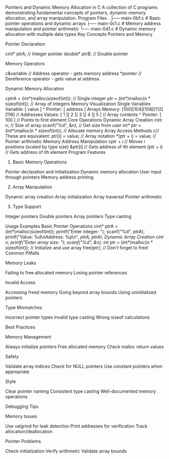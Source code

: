 Pointers and Dynamic Memory Allocation in C
A collection of C programs demonstrating fundamental concepts of pointers, dynamic memory allocation, and array manipulation.
Program Files
.
├── main-0b1.c  # Basic pointer operations and dynamic arrays
├── main-0c1.c  # Memory address manipulation and pointer arithmetic
└── main-0d1.c  # Dynamic memory allocation with multiple data types
Key Concepts
Pointers and Memory

Pointer Declaration

cint* ptrA;     // Integer pointer
double* ptrB;  // Double pointer

Memory Operators

c&variable  // Address operator - gets memory address
*pointer   // Dereference operator - gets value at address

Dynamic Memory Allocation

cptrA = (int*)malloc(sizeof(int));       // Single integer
ptr = (int*)malloc(n * sizeof(int));    // Array of integers
Memory Visualization
Single Variables
Variable:   [ value ]
            ^
Pointer:    [ address ]
Arrays
Memory:     [100][104][108][112][116]  // Addresses
Values:     [ 1 ][ 2 ][ 3 ][ 4 ][ 5 ]  // Array contents
            ^
Pointer:    [ 100 ]                    // Points to first element
Core Operations
Dynamic Array Creation
cint n;                              // Size of array
scanf("%d", &n);                    // Get size from user
int* ptr = (int*)malloc(n * sizeof(int));  // Allocate memory
Array Access Methods
c// These are equivalent:
ptr[i] = value;       // Array notation
*(ptr + i) = value;   // Pointer arithmetic
Memory Address Manipulation
cptr + i       // Moves i positions (scaled by type size)
&ptr[i]       // Gets address of ith element
(ptr + i)     // Gets address of ith element
Program Features
1. Basic Memory Operations

Pointer declaration and initialization
Dynamic memory allocation
User input through pointers
Memory address printing

2. Array Manipulation

Dynamic array creation
Array initialization
Array traversal
Pointer arithmetic

3. Type Support

Integer pointers
Double pointers
Array pointers
Type casting

Usage Examples
Basic Pointer Operations
cint* ptrA = (int*)malloc(sizeof(int));
printf("Enter integer: ");
scanf("%d", ptrA);
printf("Value: %d\nAddress: %p\n", *ptrA, ptrA);
Dynamic Array Creation
cint n;
printf("Enter array size: ");
scanf("%d", &n);
int* ptr = (int*)malloc(n * sizeof(int));
// Initialize and use array
free(ptr);  // Don't forget to free!
Common Pitfalls

Memory Leaks

Failing to free allocated memory
Losing pointer references


Invalid Access

Accessing freed memory
Going beyond array bounds
Using uninitialized pointers


Type Mismatches

Incorrect pointer types
Invalid type casting
Wrong sizeof calculations



Best Practices

Memory Management

Always initialize pointers
Free allocated memory
Check malloc return values


Safety

Validate array indices
Check for NULL pointers
Use constant pointers when appropriate


Style

Clear pointer naming
Consistent type casting
Well-documented memory operations



Debugging Tips

Memory Issues

Use valgrind for leak detection
Print addresses for verification
Track allocation/deallocation


Pointer Problems

Check initialization
Verify arithmetic
Validate array bounds
